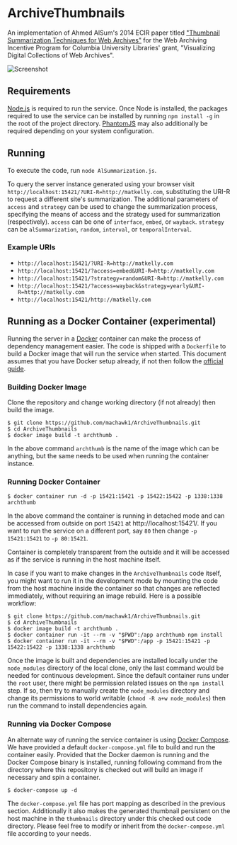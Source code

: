 ArchiveThumbnails
================

An implementation of Ahmed AlSum's 2014 ECIR paper titled ["Thumbnail Summarization Techniques for Web
Archives"](http://www.cs.odu.edu/~mln/pubs/ecir-2014/ecir-2014.pdf) for the Web Archiving Incentive Program for Columbia University Libraries' grant, "Visualizing Digital Collections of Web Archives".

![Screenshot](_meta/screenshot.png)

## Requirements

[Node.js](https://nodejs.org/) is required to run the service. Once Node is installed, the packages required to use the service can be installed by running `npm install -g` in the root of the project directory. [PhantomJS](http://phantomjs.org/) may also additionally be required depending on your system configuration.

## Running

To execute the code, run `node AlSummarization.js`.

To query the server instance generated using your browser visit `http://localhost:15421/?URI-R=http://matkelly.com`, substituting the URI-R to request a different site's summarization. The additional parameters of `access` and `strategy` can be used to change the summarization process, specifying the means of access and the strategy used for summarization (respectively). `access` can be one of `interface`, `embed`, or `wayback`. `strategy` can be `alSummarization`, `random`, `interval`, or `temporalInterval`.

### Example URIs

* `http://localhost:15421/?URI-R=http://matkelly.com`
* `http://localhost:15421/?access=embed&URI-R=http://matkelly.com`
* `http://localhost:15421/?strategy=random&URI-R=http://matkelly.com`
* `http://localhost:15421/?access=wayback&strategy=yearly&URI-R=http://matkelly.com`
* `http://localhost:15421/http://matkelly.com`

## Running as a Docker Container (experimental)

Running the server in a [Docker](https://www.docker.com/) container can make the process of dependency management easier. The code is shipped with a `Dockerfile` to build a Docker image that will run the service when started. This document assumes that you have Docker setup already, if not then follow the [official guide](https://docs.docker.com/installation/).

### Building Docker Image

Clone the repository and change working directory (if not already) then build the image.

```
$ git clone https://github.com/machawk1/ArchiveThumbnails.git
$ cd ArchiveThumbnails
$ docker image build -t archthumb .
```

In the above command `archthumb` is the name of the image which can be anything, but the same needs to be used when running the container instance.

### Running Docker Container

```
$ docker container run -d -p 15421:15421 -p 15422:15422 -p 1338:1338 archthumb
```

In the above command the container is running in detached mode and can be accessed from outside on port `15421` at http://localhost:15421/. If you want to run the service on a different port, say `80` then change `-p 15421:15421` to `-p 80:15421`.

Container is completely transparent from the outside and it will be accessed as if the service is running in the host machine itself.

In case if you want to make changes in the `ArchiveThumbnails` code itself, you might want to run it in the development mode by mounting the code from the host machine inside the container so that changes are reflected immediately, without requiring an image rebuild. Here is a possible workflow:

```
$ git clone https://github.com/machawk1/ArchiveThumbnails.git
$ cd ArchiveThumbnails
$ docker image build -t archthumb .
$ docker container run -it --rm -v "$PWD":/app archthumb npm install
$ docker container run -it --rm -v "$PWD":/app -p 15421:15421 -p 15422:15422 -p 1338:1338 archthumb
```

Once the image is built and dependencies are installed locally under the `node_modules` directory of the local clone, only the last command would be needed for continuous development. Since the default container runs under the `root` user, there might be permission related issues on the `npm install` step. If so, then try to manually create the `node_modules` directory and change its permissions to world writable (`chmod -R a+w node_modules`) then run the command to install dependencies again.

### Running via Docker Compose

An alternate way of running the service container is using [Docker Compose](https://docs.docker.com/compose/). We have provided a default `docker-compose.yml` file to build and run the container easily. Provided that the Docker daemon is running and the Docker Compose binary is installed, running following command from the directory where this repository is checked out will build an image if necessary and spin a container.

```
$ docker-compose up -d
```

The `docker-compose.yml` file has port mapping as described in the previous section. Additionally it also makes the generated thumbnail persistent on the host machine in the `thumbnails` directory under this checked out code directory. Please feel free to modify or inherit from the `docker-compose.yml` file according to your needs.

